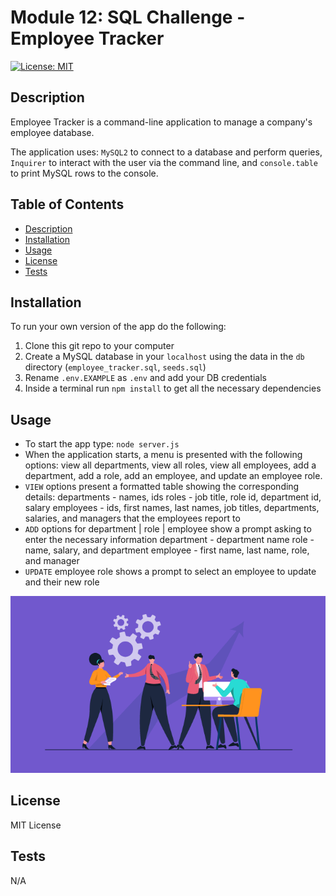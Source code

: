 # Module 12: SQL Challenge - Employee Tracker

[![License: MIT](https://img.shields.io/badge/License-MIT-yellow.svg)](https://opensource.org/licenses/MIT)

## Description

Employee Tracker is a command-line application to manage a company's employee database. 

The application uses: `MySQL2` to connect to a database and perform queries, `Inquirer` to interact with the user via the command line, and `console.table` to print MySQL rows to the console.

## Table of Contents

- [Description](#description)
- [Installation](#installation)
- [Usage](#usage)
- [License](#license)
- [Tests](#tests)

## Installation

To run your own version of the app do the following:
1. Clone this git repo to your computer
2. Create a MySQL database in your `localhost` using the data in the `db` directory (`employee_tracker.sql`, `seeds.sql`)
3. Rename `.env.EXAMPLE` as `.env` and add your DB credentials 
4. Inside a terminal run `npm install` to get all the necessary dependencies

## Usage

- To start the app type: `node server.js`
- When the application starts, a menu is presented with the following options: view all departments, view all roles, view all employees, add a department, add a role, add an employee, and update an employee role.
- `VIEW` options present a formatted table showing the corresponding details:
    departments - names, ids
    roles - job title, role id, department id, salary
    employees - ids, first names, last names, job titles, departments, salaries, and managers that the employees report to
- `ADD` options for department | role | employee show a prompt asking to enter the necessary information
    department - department name
    role - name, salary, and department
    employee - first name, last name, role, and manager
- `UPDATE` employee role shows a prompt to select an employee to update and their new role

[![Video of Employee Tracker in action](./Employee-Tracker.png)](https://drive.google.com/file/d/17ah4z1WieL5UQBBKyGuxuYXLiZNYw-cm/view?usp=share_link)

## License

MIT License

## Tests

N/A
